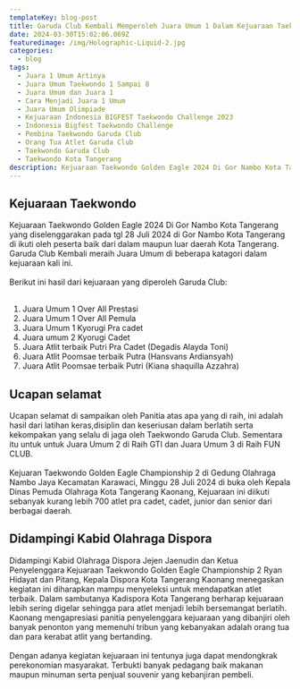 ```yaml
---
templateKey: blog-post
title: Garuda Club Kembali Memperoleh Juara Umum 1 Dalam Kejuaraan Taekwondo Kapolres Cup Golden Eagle 2024
date: 2024-03-30T15:02:06.069Z
featuredimage: /img/Holographic-Liquid-2.jpg
categories:
  - blog
tags:
  - Juara 1 Umum Artinya
  - Juara Umum Taekwondo 1 Sampai 8
  - Juara Umum dan Juara 1
  - Cara Menjadi Juara 1 Umum
  - Juara Umum Olimpiade
  - Kejuaraan Indonesia BIGFEST Taekwondo Challenge 2023
  - Indonesia Bigfest Taekwondo Challenge
  - Pembina Taekwondo Garuda Club
  - Orang Tua Atlet Garuda Club
  - Taekwondo Garuda Club
  - Taekwondo Kota Tangerang
description: Kejuaraan Taekwondo Golden Eagle 2024 Di Gor Nambo Kota Tangerang yang diselenggarakan  pada tgl 28 Juli 2024 di Gor Nambo Kota Tangerang di ikuti oleh peserta baik dari dalam maupun luar daerah Kota Tangerang. Garuda Club Kembali meraih Juara Umum di beberapa katagori dalam kejuaraan kali ini.
---
```

## Kejuaraan Taekwondo 

Kejuaraan Taekwondo Golden Eagle 2024 Di Gor Nambo Kota Tangerang yang diselenggarakan  pada tgl 28 Juli 2024 di Gor Nambo Kota Tangerang di ikuti oleh peserta baik dari dalam maupun luar daerah Kota Tangerang. Garuda Club Kembali meraih Juara Umum di beberapa katagori dalam kejuaraan kali ini.
<br><br>
Berikut ini hasil dari kejuaraan yang diperoleh Garuda Club:<br></br>
1. Juara Umum 1 Over All Prestasi
2. ⁠Juara Umum 1 Over All Pemula
3. ⁠Juara Umum 1 Kyorugi Pra cadet
4. ⁠Juara umum 2 Kyorugi Cadet
5. ⁠Juara Atlit terbaik Putri Pra Cadet (Degadis Alayda Toni)
6. ⁠Juara Atlit Poomsae terbaik Putra (Hansvans Ardiansyah)
7. ⁠Juara Atlit Poomsae terbaik Putri (Kiana shaquilla Azzahra)

## Ucapan selamat

Ucapan selamat di sampaikan oleh Panitia atas apa yang di raih, ini adalah hasil dari latihan keras,disiplin dan keseriusan dalam berlatih serta kekompakan yang selalu di jaga oleh Taekwondo Garuda Club. Sementara itu untuk untuk Juara Umum 2 di Raih GTI dan Juara Umum 3 di Raih FUN CLUB.
<br></br>
Kejuaran Taekwondo Golden Eagle Championship 2 di Gedung Olahraga Nambo Jaya Kecamatan Karawaci, Minggu 28 Juli 2024 di buka oleh Kepala Dinas Pemuda Olahraga Kota Tangerang Kaonang, Kejuaraan ini diikuti sebanyak kurang lebih 700 atlet pra cadet, cadet, junior dan senior dari berbagai daerah.



## Didampingi Kabid Olahraga Dispora

Didampingi Kabid Olahraga Dispora Jejen Jaenudin dan Ketua Penyelenggara Kejuaraan Taekwondo Golden Eagle Championship 2 Ryan Hidayat dan Pitang, Kepala Dispora Kota Tangerang Kaonang menegaskan kegiatan ini diharapkan mampu menyeleksi untuk mendapatkan atlet terbaik. Dalam sambutanya Kadispora Kota Tangerang berharap kejuaraan lebih sering digelar sehingga para atlet menjadi lebih bersemangat berlatih. Kaonang mengapresiasi panitia penyelenggara kejuaraan yang dibanjiri oleh banyak penonton yang memenuhi tribun yang kebanyakan adalah orang tua dan para kerabat atlit yang bertanding.
<br></br>
Dengan adanya kegiatan kejuaraan ini tentunya juga dapat mendongkrak perekonomian masyarakat. Terbukti banyak pedagang baik makanan maupun minuman serta penjual souvenir yang kebanjiran pembeli.
